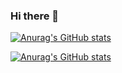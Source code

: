 ### Hi there 👋

[![Anurag's GitHub stats](https://github-readme-stats.vercel.app/api?username=gaven-f)](https://github.com/anuraghazra/github-readme-stats)

[![Anurag's GitHub stats](https://github-readme-stats.vercel.app/api?username=gaven-f)](https://github.com/anuraghazra/github-readme-stats)


<!--
**Gaven-F/Gaven-F** is a ✨ _special_ ✨ repository because its `README.md` (this file) appears on your GitHub profile.

Here are some ideas to get you started:

- 🔭 I’m currently working on ...
- 🌱 I’m currently learning ...
- 👯 I’m looking to collaborate on ...
- 🤔 I’m looking for help with ...
- 💬 Ask me about ...
- 📫 How to reach me: ...
- 😄 Pronouns: ...
- ⚡ Fun fact: ...
-->
